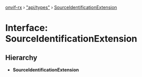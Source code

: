 [onvif-rx](../README.md) › ["api/types"](../modules/_api_types_.md) › [SourceIdentificationExtension](_api_types_.sourceidentificationextension.md)

# Interface: SourceIdentificationExtension

## Hierarchy

* **SourceIdentificationExtension**
